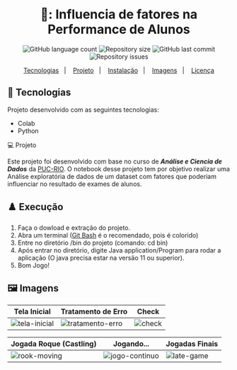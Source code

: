 <h1 align="center">
📖: Influencia de fatores na Performance de Alunos
</h1>

<p align="center">
  <img alt="GitHub language count" src="https://img.shields.io/github/languages/count/fasantosgh/MVP_AnaliseDados">
  <img alt="Repository size" src="https://img.shields.io/github/repo-size/fasantosgh/MVP_AnaliseDados">
  <img alt="GitHub last commit" src="https://img.shields.io/github/last-commit/fasantosgh/MVP_AnaliseDados" >
  <img alt="Repository issues" src="https://img.shields.io/github/issues/fasantosgh/MVP_AnaliseDados">
</p>

<p align="center">
  <a href="#-tecnologias">Tecnologias</a>&nbsp;&nbsp;&nbsp;|&nbsp;&nbsp;&nbsp;
  <a href="#-projeto">Projeto</a>&nbsp;&nbsp;&nbsp;|&nbsp;&nbsp;&nbsp;
  <a href="#%EF%B8%8F-Execução">Instalação</a>&nbsp;&nbsp;&nbsp;|&nbsp;&nbsp;&nbsp;
  <a href="#%EF%B8%8F-imagens">Imagens</a>&nbsp;&nbsp;&nbsp;|&nbsp;&nbsp;&nbsp;
  <a href="#-licença">Licença</a>
</p>

## 🚀 Tecnologias 

Projeto desenvolvido com as seguintes tecnologias:

- Colab
- Python

💻 Projeto

Este projeto foi desenvolvido com base no curso de  *__Análise e Ciencia de Dados__* da [PUC-RIO](https://www.puc-rio.br/index.html). O notebook desse projeto tem por objetivo realizar uma Análise exploratória de dados de um dataset com fatores que poderiam influenciar
no resultado de exames de alunos.
  
 
## ♟️ Execução

1. Faça o dowload e extração do projeto. 
2. Abra um terminal ([Git Bash](https://git-scm.com/book/pt-pt/v2/Appendix-A%3A-Git-em-Outros-Ambientes-Git-in-Bash) é o recomendado, pois é colorido)
3. Entre no diretório /bin do projeto (comando: cd bin)
4. Após entrar no diretório, digite Java application/Program para rodar a aplicação (O java precisa estar na versão 11 ou superior).
5. Bom Jogo!

## 🖼️ Imagens

| Tela Inicial  | Tratamento de Erro | Check | 
|---|---|---|
| ![tela-inicial](https://user-images.githubusercontent.com/54365007/90513167-9787d800-e135-11ea-8a35-ebf67854ea14.PNG)  | ![tratamento-erro](https://user-images.githubusercontent.com/54365007/90513194-9f477c80-e135-11ea-8383-9f3515959954.PNG)  | ![check](https://user-images.githubusercontent.com/54365007/90513197-9fe01300-e135-11ea-9fc8-5beef82c6557.PNG)  | 

| Jogada Roque (Castling)  | Jogando... | Jogadas Finais | 
|---|---|---|
| ![rook-moving](https://user-images.githubusercontent.com/54365007/90513202-a078a980-e135-11ea-8156-e130702f7b64.PNG)  | ![jogo-continuo](https://user-images.githubusercontent.com/54365007/90513198-9fe01300-e135-11ea-9626-a02c3bb40636.PNG)  | ![late-game](https://user-images.githubusercontent.com/54365007/90513199-a078a980-e135-11ea-8b69-9590e1f11081.PNG)  | 
